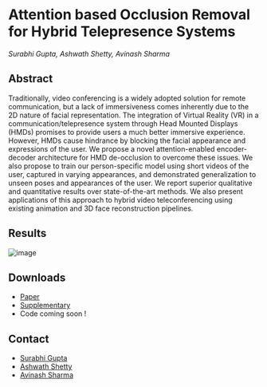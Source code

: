 # Attention based Occlusion Removal for Hybrid Telepresence Systems
_Surabhi Gupta, Ashwath Shetty, Avinash Sharma_

## Abstract

Traditionally, video conferencing is a widely adopted solution for remote communication, but a lack of immersiveness comes inherently due to the 2D nature of facial representation. The integration of Virtual Reality (VR) in a communication/telepresence system through Head Mounted Displays (HMDs) promises to provide users a much better immersive experience. However, HMDs cause hindrance by blocking the facial appearance and expressions of the user. We propose a novel attention-enabled encoder-decoder architecture for HMD de-occlusion to overcome these issues. We also propose to train our person-specific model using short videos of the user, captured in varying appearances, and demonstrated generalization to unseen poses and appearances of the user. We report superior qualitative and quantitative results over state-of-the-art methods. We also present applications of this approach to hybrid video teleconferencing using existing animation and 3D face reconstruction pipelines.

## Results
![image](https://drive.google.com/uc?export=view&id=1vbDdWzzMjLccFExdsrvJuV5UVAaKfj3I)

## Downloads
* [Paper]()
* [Supplementary]()
* Code coming soon !

## Contact
* [Surabhi Gupta](surabhi.gupta@research.iiit.ac.in)
* [Ashwath Shetty](ashwath.shetty@research.iiit.ac.in)
* [Avinash Sharma](asharma@iiit.ac.in)
